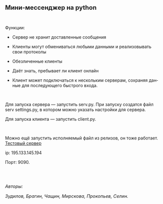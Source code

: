 <!DOCTYPE HTML PUBLIC "-//W3C//DTD HTML 4.0 Transitional//EN">
<HTML>
<HEAD>
	
</HEAD>
<BODY LANG="de-DE" LINK="#000080" VLINK="#800000" DIR="LTR">
<P LANG="ru-RU" STYLE="margin-bottom: 0in"><FONT SIZE=4 STYLE="font-size: 15pt"><B>&#1052;&#1080;&#1085;&#1080;-&#1084;&#1077;&#1089;&#1089;&#1077;&#1085;&#1076;&#1078;&#1077;&#1088;
&#1085;&#1072; <SPAN LANG="en-US">python</SPAN></B></FONT></P>
<P LANG="en-US" STYLE="margin-bottom: 0in"><BR>
</P>
<P LANG="ru-RU" STYLE="margin-bottom: 0in">&#1060;&#1091;&#1085;&#1082;&#1094;&#1080;&#1080;:</P>
<UL>
	<LI><P LANG="ru-RU" STYLE="margin-bottom: 0in">&#1057;&#1077;&#1088;&#1074;&#1077;&#1088;
	&#1085;&#1077; &#1093;&#1088;&#1072;&#1085;&#1080;&#1090;
	&#1076;&#1086;&#1089;&#1090;&#1072;&#1074;&#1083;&#1077;&#1085;&#1085;&#1099;&#1077;
	&#1089;&#1086;&#1086;&#1073;&#1097;&#1077;&#1085;&#1080;&#1103;</P>
	<LI><P LANG="ru-RU" STYLE="margin-bottom: 0in">&#1050;&#1083;&#1080;&#1077;&#1085;&#1090;&#1099;
	&#1084;&#1086;&#1075;&#1091;&#1090; &#1086;&#1073;&#1084;&#1077;&#1085;&#1080;&#1074;&#1072;&#1090;&#1100;&#1089;&#1103;
	&#1083;&#1102;&#1073;&#1099;&#1084;&#1080; &#1076;&#1072;&#1085;&#1085;&#1099;&#1084;&#1080;
	&#1080; &#1088;&#1077;&#1072;&#1083;&#1080;&#1079;&#1086;&#1074;&#1099;&#1074;&#1072;&#1090;&#1100;
	&#1089;&#1074;&#1086;&#1080; &#1087;&#1088;&#1086;&#1090;&#1086;&#1082;&#1086;&#1083;&#1099;</P>
	<LI><P LANG="ru-RU" STYLE="margin-bottom: 0in">&#1054;&#1073;&#1077;&#1079;&#1083;&#1080;&#1095;&#1077;&#1085;&#1085;&#1099;&#1077;
	&#1082;&#1083;&#1080;&#1077;&#1085;&#1090;&#1099;</P>
	<LI><P LANG="ru-RU" STYLE="margin-bottom: 0in">&#1044;&#1072;&#1105;&#1090;
	&#1079;&#1085;&#1072;&#1090;&#1100;, &#1087;&#1088;&#1077;&#1073;&#1099;&#1074;&#1072;&#1077;&#1090;
	&#1083;&#1080; &#1082;&#1083;&#1080;&#1077;&#1085;&#1090; &#1086;&#1085;&#1083;&#1072;&#1081;&#1085;</P>
	<LI><P LANG="ru-RU" STYLE="margin-bottom: 0in">&#1050;&#1083;&#1080;&#1077;&#1085;&#1090;
	&#1084;&#1086;&#1078;&#1077;&#1090; &#1087;&#1086;&#1076;&#1082;&#1083;&#1102;&#1095;&#1072;&#1090;&#1100;&#1089;&#1103;
	&#1082; &#1085;&#1077;&#1089;&#1082;&#1086;&#1083;&#1100;&#1082;&#1080;&#1084;
	&#1089;&#1077;&#1088;&#1074;&#1077;&#1088;&#1072;&#1084;, &#1089;&#1086;&#1093;&#1088;&#1072;&#1085;&#1103;&#1103;
	&#1076;&#1072;&#1085;&#1085;&#1099;&#1077; &#1076;&#1083;&#1103;
	&#1087;&#1086;&#1089;&#1083;&#1077;&#1076;&#1091;&#1102;&#1097;&#1077;&#1075;&#1086;
	&#1073;&#1099;&#1089;&#1090;&#1088;&#1086;&#1075;&#1086; &#1074;&#1093;&#1086;&#1076;&#1072;.</P>
</UL>
<P LANG="ru-RU" STYLE="margin-bottom: 0in"><BR>
</P>
<P LANG="ru-RU" STYLE="margin-bottom: 0in">	&#1044;&#1083;&#1103;
&#1079;&#1072;&#1087;&#1091;&#1089;&#1082;&#1072; &#1089;&#1077;&#1088;&#1074;&#1077;&#1088;&#1072;
&mdash; &#1079;&#1072;&#1087;&#1091;&#1089;&#1090;&#1080;&#1090;&#1100;
<SPAN LANG="en-US">serv.py. </SPAN>&#1055;&#1088;&#1080; &#1079;&#1072;&#1087;&#1091;&#1089;&#1082;&#1091;
&#1089;&#1086;&#1079;&#1076;&#1072;&#1090;&#1089;&#1103; &#1092;&#1072;&#1081;&#1083;
<SPAN LANG="en-US">serv settings.py, </SPAN>&#1074; &#1082;&#1086;&#1090;&#1086;&#1088;&#1086;&#1084;
&#1084;&#1086;&#1078;&#1085;&#1086; &#1091;&#1082;&#1072;&#1079;&#1072;&#1090;&#1100;
&#1085;&#1072;&#1089;&#1090;&#1088;&#1086;&#1081;&#1082;&#1080; &#1076;&#1083;&#1103;
&#1089;&#1077;&#1088;&#1074;&#1077;&#1088;&#1072;.<BR>	</P>
<P LANG="ru-RU" STYLE="margin-bottom: 0in">	&#1044;&#1083;&#1103;
&#1079;&#1072;&#1087;&#1091;&#1089;&#1082;&#1072; &#1082;&#1083;&#1080;&#1077;&#1085;&#1090;&#1072;
&mdash; &#1079;&#1072;&#1087;&#1091;&#1089;&#1090;&#1080;&#1090;&#1100;
<SPAN LANG="en-US">client.py.</SPAN></P>
<P LANG="en-US" STYLE="margin-bottom: 0in"><BR>
</P>
<P LANG="zxx" STYLE="margin-bottom: 0in"><SPAN LANG="ru-RU">&#1052;&#1086;&#1078;&#1085;&#1086;
&#1077;&#1097;&#1105; &#1079;&#1072;&#1087;&#1091;&#1089;&#1090;&#1080;&#1090;&#1100;
&#1080;&#1089;&#1087;&#1086;&#1083;&#1085;&#1103;&#1077;&#1084;&#1099;&#1081;
&#1092;&#1072;&#1081;&#1083; &#1080;&#1079; &#1088;&#1077;&#1083;&#1080;&#1079;&#1086;&#1074;,
&#1086;&#1085; &#1090;&#1086;&#1078;&#1077; &#1088;&#1072;&#1073;&#1086;&#1090;&#1072;&#1077;&#1090;.<BR></SPAN><SPAN LANG="ru-RU"><U>&#1058;&#1077;&#1089;&#1090;&#1086;&#1074;&#1099;&#1081;
&#1089;&#1077;&#1088;&#1074;&#1077;&#1088; </U></SPAN>
</P>
<P LANG="zxx" STYLE="margin-bottom: 0in"><SPAN LANG="en-US">ip:
</SPAN>195.133.145.194 
</P>
<P LANG="zxx" STYLE="margin-bottom: 0in"><SPAN LANG="ru-RU">&#1055;&#1086;&#1088;&#1090;:
9090.</SPAN><BR><BR>
</P>
<P LANG="en-US" STYLE="margin-bottom: 0in"><BR>
</P>
<P LANG="ru-RU" STYLE="margin-bottom: 0in"><FONT SIZE=2 STYLE="font-size: 11pt"><I>&#1040;&#1074;&#1090;&#1086;&#1088;&#1099;:
</I></FONT>
</P>
<P LANG="ru-RU" STYLE="margin-bottom: 0in"><FONT SIZE=2 STYLE="font-size: 11pt"><I>&#1047;&#1091;&#1076;&#1080;&#1083;&#1086;&#1074;,
&#1041;&#1088;&#1072;&#1075;&#1080;&#1085;, &#1063;&#1072;&#1097;&#1080;&#1085;,
&#1052;&#1080;&#1088;&#1089;&#1082;&#1086;&#1074;&#1072;, &#1055;&#1088;&#1086;&#1082;&#1086;&#1087;&#1100;&#1077;&#1074;,
&#1057;&#1077;&#1083;&#1080;&#1085;.</I></FONT></P>
</BODY>
</HTML>